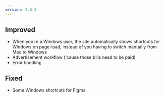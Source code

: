 ```yaml
---
version: 2.0.3
---
```


## Improved
- When you’re a Windows user, the site automatically shows shortcuts for Windows on page-load, instead of you having to switch manually from Mac to Windows
- Advertisement workflow ('cause those bills need to be paid)
- Error handling

## Fixed
- Some Windows shortcuts for Figma